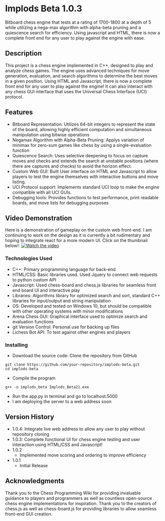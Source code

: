 # Implods Beta 1.0.3

Bitboard chess engine that tests at a rating of 1700-1800 at a depth of 5 while utilizing a nega-max algorithm with alpha-beta pruning and a quiescence search for efficiency. Using javascript and HTML, there is now a complete front end for any user to play against the engine with ease.

## Description

This project is a chess engine implemented in C++, designed to play and analyze chess games. The engine uses advanced techniques for move generation, evaluation, and search algorithms to determine the best moves in a given position. Using HTML and Javascript, there is now a complete front end for any user to play against the engine! It can also interact with any chess GUI interface that uses the Universal Chess Interface (UCI) protocol.

## Features
* Bitboard Representation: Utilizes 64-bit integers to represent the state of the board, allowing highly efficient computation and simultaneous manipulation using bitwise operations
* Negamax Algorithm with Alpha-Beta Pruning: Applys variation of minimax for zero-sum games like chess by using a single-evaluation function
* Quiescence Search: Uses selective deepening to focus on capture moves and checks and extends the search at unstable positions (where there are captures and checks) to avoid the horizon effect.
* Custom Web GUI: Built User interface on HTML and Javascript to allow players to test the engine themselves with interactive buttons and move listing. 
* UCI Protocol support: Implements standard UCI loop to make the engine compatible with all UCI GUIs.
* Debugging tools: Provides functions to test performance, print readable boards, and move lists for debugging purposes

## Video Demonstration
Here is a demonstration of gameplay on the custom web front-end. I am continuing to work on the design as it is currently a bit rudimentary and hoping to integrate react for a more modern UI. Click on the thumbnail below!: [![Watch the video](https://img.youtube.com/vi/CduDCnl6Pus/maxresdefault.jpg)](https://www.youtube.com/watch?v=CduDCnl6Pus)


### Technologies Used

* C++: Primary programming language for back-end
* HTML/CSS: Basic libraries used. Used Jquery to connect web requests to python custom API
* Javascript: Used chess-board and chess.js libraries for seamless front end board UI and interactive play
* Libraries: Algorithms library for optimized search and sort, standard C++ libraries for input/output and string manipulation
* OS: Developed and tested on Windows 10, but should be compatible with other operating systems with minor modifications
* Arena Chess GUI: Graphical interface used to optimize search and evaluation functions
* git Version Control: Personal use for backing up files
* Lichess Bot API: To test against other engines and players

### Installing

* Download the source code: Clone the repository from GitHub
```
git clone https://github.com/your-repository/implods-beta.git
cd implods-beta
```
* Compile the program
```
g++ -o implods_beta Implods_Beta21.exe
```
* Run the app.py in terminal and go to localhost:5000
* I am deploying the server to a web address soon

## Version History

* 1.0.4: Integrate live web address to allow any user to play without repository cloning
* 1.0.3: Complete functional UI for chess engine testing and user interaction using HTML/CSS and Javascript!
* 1.0.2
   * Implemented move scoring and ordering to improve efficiency
*  1.0.1
    * Initial Release


## Acknowledgments
Thank you to the Chess Programming Wiki for providing invaluable guidance to players and programmers as well as countless open-source chess engine implementations for inspiration. Thank you to the creators of chess.js as well as chess-board.js for providing libraries to allow seamless front-end GUI creation.
